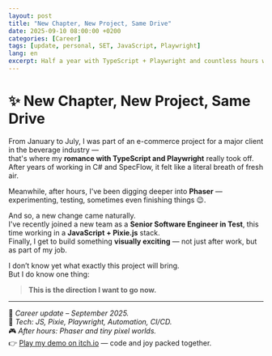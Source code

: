 ```yaml
---
layout: post
title: "New Chapter, New Project, Same Drive"
date: 2025-09-10 08:00:00 +0200
categories: [Career]
tags: [update, personal, SET, JavaScript, Playwright]
lang: en
excerpt: Half a year with TypeScript + Playwright and countless hours with Phaser — this step feels natural. New role, new project, same mindset.
---
```


# ✨ New Chapter, New Project, Same Drive

From January to July, I was part of an e-commerce project for a major client in the beverage industry —  
that's where my **romance with TypeScript and Playwright** really took off.  
After years of working in C# and SpecFlow, it felt like a literal breath of fresh air.

Meanwhile, after hours, I've been digging deeper into **Phaser** —  
experimenting, testing, sometimes even finishing things 😉.

And so, a new change came naturally.  
I've recently joined a new team as a **Senior Software Engineer in Test**, this time working in a **JavaScript + Pixie.js** stack.  
Finally, I get to build something **visually exciting** — not just after work, but as part of my job.

I don’t know yet what exactly this project will bring.  
But I do know one thing:

> **This is the direction I want to go now.**

---

📍 *Career update – September 2025.*  
📁 *Tech: JS, Pixie, Playwright, Automation, CI/CD.*  
🎮 *After hours: Phaser and tiny pixel worlds.*  
👉 [Play my demo on itch.io](https://weeangusmcdread.itch.io/steel-abyss-demo) — code and joy packed together.

